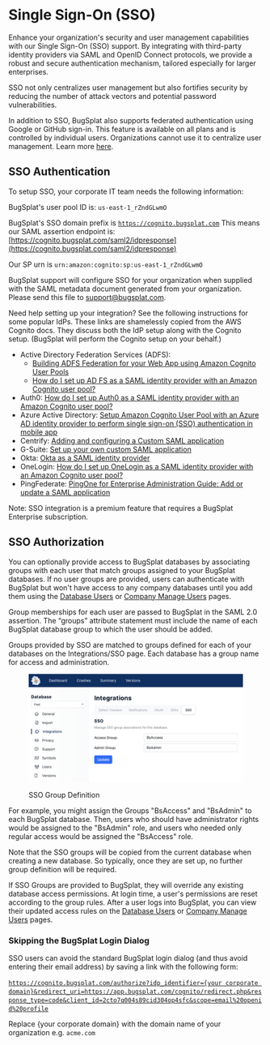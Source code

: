 # Single Sign-On (SSO)

Enhance your organization's security and user management capabilities with our Single Sign-On (SSO) support. By integrating with third-party identity providers via SAML and OpenID Connect protocols, we provide a robust and secure authentication mechanism, tailored especially for larger enterprises.

SSO not only centralizes user management but also fortifies security by reducing the number of attack vectors and potential password vulnerabilities.&#x20;

In addition to SSO, BugSplat also supports federated authentication using Google or GitHub sign-in. This feature is available on all plans and is controlled by individual users. Organizations cannot use it to centralize user management.  Learn more [here](password-settings-and-reset-options/).

## SSO Authentication&#x20;

To setup SSO, your corporate IT team needs the following information:

BugSplat's user pool ID is: `us-east-1_rZndGLwmO`

BugSplat's SSO domain prefix is [`https://cognito.bugsplat.com`](https://cognito.bugsplat.com/) This means our SAML assertion endpoint is: [https://cognito.bugsplat.com/saml2/idpresponse](https://cognito.bugsplat.com/saml2/idpresponse)

Our SP urn is `urn:amazon:cognito:sp:us-east-1_rZndGLwmO`

BugSplat support will configure SSO for your organization when supplied with the SAML metadata document generated from your organization.  Please send this file to support@bugsplat.com.

Need help setting up your integration?  See the following instructions for some popular IdPs.  These links are shamelessly copied from the AWS Cognito docs.  They discuss both the IdP setup along with the Cognito setup.   (BugSplat will perform the Cognito setup on your behalf.)

* Active Directory Federation Services (ADFS):
  * [Building ADFS Federation for your Web App using Amazon Cognito User Pools](https://aws.amazon.com/blogs/mobile/building-adfs-federation-for-your-web-app-using-amazon-cognito-user-pools/)
  * [How do I set up AD FS as a SAML identity provider with an Amazon Cognito user pool?](https://aws.amazon.com/premiumsupport/knowledge-center/cognito-ad-fs-saml/)
* Auth0: [How do I set up Auth0 as a SAML identity provider with an Amazon Cognito user pool?](https://aws.amazon.com/premiumsupport/knowledge-center/auth0-saml-cognito-user-pool/)
* Azure Active Directory: [Setup Amazon Cognito User Pool with an Azure AD identity provider to perform single sign-on (SSO) authentication in mobile app](https://medium.com/@zippicoder/setup-aws-cognito-user-pool-with-an-azure-ad-identity-provider-to-perform-single-sign-on-sso-7ff5aa36fc2a)
* Centrify: [Adding and configuring a Custom SAML application](https://docs.centrify.com/Content/Applications/AppsCustom/AddConfigSAML.htm)
* G-Suite: [Set up your own custom SAML application](https://support.google.com/a/answer/6087519?hl=en)
* Okta: [Okta as a SAML identity provider](https://repost.aws/knowledge-center/cognito-okta-saml-identity-provider)&#x20;
* OneLogin: [How do I set up OneLogin as a SAML identity provider with an Amazon Cognito user pool?](https://aws.amazon.com/premiumsupport/knowledge-center/cognito-saml-onelogin/)
* PingFederate: [PingOne for Enterprise Administration Guide: Add or update a SAML application](https://documentation.pingidentity.com/pingone/employeeSsoAdminGuide/index.shtml#enableAppWithoutURL.html)

Note:  SSO integration is a premium feature that requires a BugSplat Enterprise subscription.

## SSO Authorization

You can optionally provide access to BugSplat databases by associating groups with each user that match groups assigned to your BugSplat databases.  If no user groups are provided, users can authenticate with BugSplat but won't have access to any company databases until you add them using the [Database Users](https://app.bugsplat.com/v2/database/users) or [Company Manage Users](https://app.bugsplat.com/v2/company/users) pages.&#x20;

Group memberships for each user are passed to BugSplat in the SAML 2.0 assertion. The “groups” attribute statement must include the name of each BugSplat database group to which the user should be added.

Groups provided by SSO are matched to groups defined for each of your databases on the Integrations/SSO page.  Each database has a group name for access and administration.

<figure><img src="../../.gitbook/assets/image (1).png" alt=""><figcaption><p>SSO Group Definition</p></figcaption></figure>

For example, you might assign the Groups "BsAccess" and "BsAdmin" to each BugSplat database.  Then, users who should have administrator rights would be assigned to the "BsAdmin" role, and users who needed only regular access would be assigned the "BsAccess" role.

Note that the SSO groups will be copied from the current database when creating a new database.  So typically, once they are set up, no further group definition will be required.

If SSO Groups are provided to BugSplat, they will override any existing database access permissions.  At login time, a user's permissions are reset according to the group rules.  After a user logs into BugSplat, you can view their updated access rules on the [Database Users](https://app.bugsplat.com/v2/database/users) or [Company Manage Users](https://app.bugsplat.com/v2/company/users) pages.

### Skipping the BugSplat Login Dialog

SSO users can avoid the standard BugSplat login dialog (and thus avoid entering their email address) by saving a link with the following form:

[`https://cognito.bugsplat.com/authorize?idp_identifier={your corporate domain}&redirect_uri=https://app.bugsplat.com/cognito/redirect.php&response_type=code&client_id=2cto7q004s89cid304op4sfc&scope=email%20openid%20profile`](https://cognito.bugsplat.com/authorize?idp\_identifier=imprivata.com\&redirect\_uri=https://app.bugsplat.com/cognito/redirect.php\&response\_type=code\&client\_id=2cto7q004s89cid304op4sfc\&scope=email%20openid%20profile%20aws.cognito.signin.user.admin)

Replace {your corporate domain} with the domain name of your organization e.g. `acme.com`
